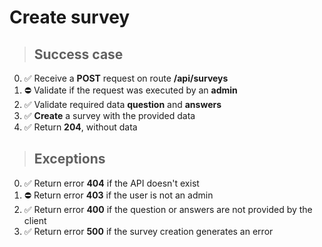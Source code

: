 # Create survey

> ## Success case

0. ✅ Receive a **POST** request on route **/api/surveys**
1. ⛔️ Validate if the request was executed by an **admin**
2. ✅ Validate required data **question** and **answers**
3. ✅ **Create** a survey with the provided data
4. ✅ Return **204**, without data

> ## Exceptions

0. ✅ Return error **404** if the API doesn't exist
1. ⛔️ Return error **403** if the user is not an admin
2. ✅ Return error **400** if the question or answers are not provided by the client
3. ✅ Return error **500** if the survey creation generates an error